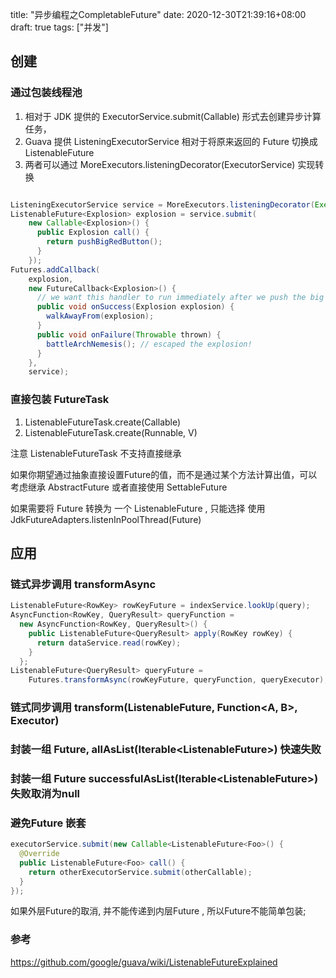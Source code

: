title: "异步编程之CompletableFuture"
date: 2020-12-30T21:39:16+08:00
draft: true
tags: ["并发"]


## 创建 

### 通过包装线程池

1. 相对于 JDK 提供的 ExecutorService.submit(Callable) 形式去创建异步计算任务， 
2. Guava 提供 ListeningExecutorService  相对于将原来返回的 Future 切换成 ListenableFuture
3. 两者可以通过 MoreExecutors.listeningDecorator(ExecutorService) 实现转换


```JAVA

ListeningExecutorService service = MoreExecutors.listeningDecorator(Executors.newFixedThreadPool(10));
ListenableFuture<Explosion> explosion = service.submit(
    new Callable<Explosion>() {
      public Explosion call() {
        return pushBigRedButton();
      }
    });
Futures.addCallback(
    explosion,
    new FutureCallback<Explosion>() {
      // we want this handler to run immediately after we push the big red button!
      public void onSuccess(Explosion explosion) {
        walkAwayFrom(explosion);
      }
      public void onFailure(Throwable thrown) {
        battleArchNemesis(); // escaped the explosion!
      }
    },
    service);

```

### 直接包装 FutureTask

1. ListenableFutureTask.create(Callable<V>) 
2. ListenableFutureTask.create(Runnable, V)

注意 ListenableFutureTask 不支持直接继承

如果你期望通过抽象直接设置Future的值，而不是通过某个方法计算出值，可以考虑继承 AbstractFuture<V> 或者直接使用 SettableFuture

如果需要将 Future 转换为 一个 ListenableFuture , 只能选择 使用  JdkFutureAdapters.listenInPoolThread(Future)


## 应用 

### 链式异步调用 transformAsync 


```JAVA
ListenableFuture<RowKey> rowKeyFuture = indexService.lookUp(query);
AsyncFunction<RowKey, QueryResult> queryFunction =
  new AsyncFunction<RowKey, QueryResult>() {
    public ListenableFuture<QueryResult> apply(RowKey rowKey) {
      return dataService.read(rowKey);
    }
  };
ListenableFuture<QueryResult> queryFuture =
    Futures.transformAsync(rowKeyFuture, queryFunction, queryExecutor);

```

### 链式同步调用 transform(ListenableFuture<A>, Function<A, B>, Executor)

### 封装一组 Future, allAsList(Iterable<ListenableFuture<V>>) 快速失败

### 封装一组 Future successfulAsList(Iterable<ListenableFuture<V>>) 失败取消为null


### 避免Future 嵌套


```JAVA
executorService.submit(new Callable<ListenableFuture<Foo>() {
  @Override
  public ListenableFuture<Foo> call() {
    return otherExecutorService.submit(otherCallable);
  }
});

```

如果外层Future的取消, 并不能传递到内层Future , 所以Future不能简单包装;











### 参考

https://github.com/google/guava/wiki/ListenableFutureExplained